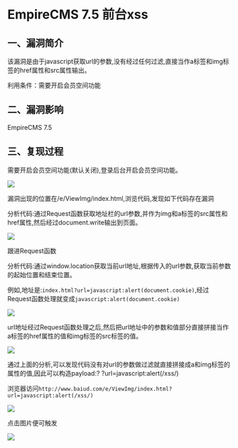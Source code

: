# EmpireCMS 7.5 前台xss

## 一、漏洞简介

该漏洞是由于javascript获取url的参数,没有经过任何过滤,直接当作a标签和img标签的href属性和src属性输出。

利用条件：需要开启会员空间功能

## 二、漏洞影响

EmpireCMS 7.5

## 三、复现过程

需要开启会员空间功能(默认关闭),登录后台开启会员空间功能。

![](images/2020_07_08/15942236366830.jpg)


漏洞出现的位置在/e/ViewImg/index.html,浏览代码,发现如下代码存在漏洞

分析代码:通过Request函数获取地址栏的url参数,并作为img和a标签的src属性和href属性,然后经过document.write输出到页面。

![](images/2020_07_08/15942236447250.jpg)


跟进Request函数

分析代码:通过window.location获取当前url地址,根据传入的url参数,获取当前参数的起始位置和结束位置。

例如,地址是:`index.html?url=javascript:alert(document.cookie)`,经过Request函数处理就变成`javascript:alert(document.cookie)`

![](images/2020_07_08/15942236531262.jpg)


url地址经过Request函数处理之后,然后把url地址中的参数和值部分直接拼接当作a标签的href属性的值和img标签的src标签的值。

![](images/2020_07_08/15942236610388.jpg)


通过上面的分析,可以发现代码没有对url的参数做过滤就直接拼接成a和img标签的属性的值,因此可以构造payload:? ?url=javascript:alert(/xss/)

浏览器访问`http://www.baiud.com/e/ViewImg/index.html?url=javascript:alert(/xss/)`

![](images/2020_07_08/15942236728963.jpg)


点击图片便可触发

![](images/2020_07_08/15942236800605.jpg)


